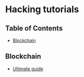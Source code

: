 # Hacking tutorials

## Table of Contents

* [Blockchain](#blockchain)








## Blockchain

- [Ultimate guide](https://medium.com/immunefi/hacking-the-blockchain-an-ultimate-guide-4f34b33c6e8b)